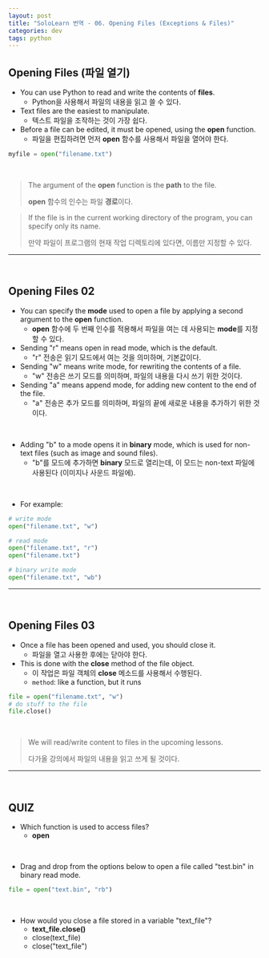 ```yaml
---
layout: post
title: "SoloLearn 번역 - 06. Opening Files (Exceptions & Files)"
categories: dev
tags: python
---
```


## Opening Files (파일 열기)

- You can use Python to read and write the contents of **files**.
  - Python을 사용해서 파일의 내용을 읽고 쓸 수 있다.
- Text files are the easiest to manipulate.
  - 텍스트 파일을 조작하는 것이 가장 쉽다.
- Before a file can be edited, it must be opened, using the **open** function.
  - 파일을 편집하려면 먼저 **open** 함수를 사용해서 파일을 열어야 한다.

```python
myfile = open("filename.txt")
```

<br>

> The argument of the **open** function is the **path** to the file.
>
> **open** 함수의 인수는 파일 **경로**이다.

> If the file is in the current working directory of the program, you can specify only its name.
>
> 만약 파일이 프로그램의 현재 작업 디렉토리에 있다면, 이름만 지정할 수 있다.

------

<br>

## Opening Files 02

- You can specify the **mode** used to open a file by applying a second argument to the **open** function.
  - **open** 함수에 두 번째 인수를 적용해서 파일을 여는 데 사용되는 **mode**를 지정할 수 있다.
- Sending "r" means open in read mode, which is the default.
  - "r" 전송은 읽기 모드에서 여는 것을 의미하며, 기본값이다.
- Sending "w" means write mode, for rewriting the contents of a file.
  - "w" 전송은 쓰기 모드를 의미하며, 파일의 내용을 다시 쓰기 위한 것이다.
- Sending "a" means append mode, for adding new content to the end of the file.
  - "a" 전송은 추가 모드를 의미하며, 파일의 끝에 새로운 내용을 추가하기 위한 것이다.

<br>

- Adding "b" to a mode opens it in **binary** mode, which is used for non-text files (such as image and sound files).
  - "b"를 모드에 추가하면 **binary** 모드로 열리는데, 이 모드는 non-text 파일에 사용된다 (이미지나 사운드 파일에).

<br>

- For example:

```python
# write mode
open("filename.txt", "w")

# read mode
open("filename.txt", "r")
open("filename.txt")

# binary write mode
open("filename.txt", "wb")
```

------

<br>

## Opening Files 03

- Once a file has been opened and used, you should close it.
  - 파일을 열고 사용한 후에는 닫아야 한다.
- This is done with the **close** method of the file object.
  - 이 작업은 파일 객체의 **close** 메소드를 사용해서 수행된다.
  - `method`: like a function, but it runs

```python
file = open("filename.txt", "w")
# do stuff to the file
file.close()
```

<br>

> We will read/write content to files in the upcoming lessons.
>
> 다가올 강의에서 파일의 내용을 읽고 쓰게 될 것이다.

------

<br>

## QUIZ

- Which function is used to access files?
  - **open**

<br>

- Drag and drop from the options below to open a file called "test.bin" in binary read mode.

```python
file = open("text.bin", "rb")
```

<br>

- How would you close a file stored in a variable "text_file"?
  - **text_file.close()**
  - close(text_file)
  - close("text_file")

<br>